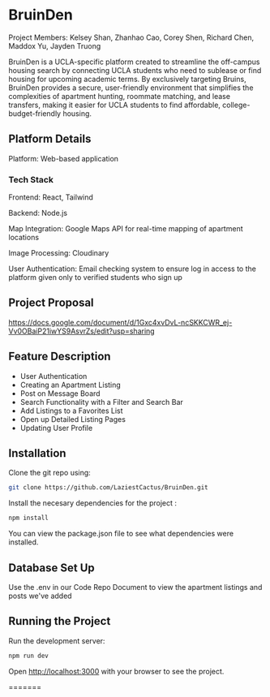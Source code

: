 # BruinDen
Project Members: Kelsey Shan, Zhanhao Cao, Corey Shen, Richard Chen, Maddox Yu, Jayden Truong

BruinDen is a UCLA-specific platform created to streamline the off-campus housing search by connecting UCLA students who need to sublease or find housing for upcoming academic terms. By exclusively targeting Bruins, BruinDen provides a secure, user-friendly environment that simplifies the complexities of apartment hunting, roommate matching, and lease transfers, making it easier for UCLA students to find affordable, college-budget-friendly housing.

## Platform Details
Platform: Web-based application

### Tech Stack
Frontend: React, Tailwind

Backend: Node.js  

Map Integration: Google Maps API for real-time mapping of apartment locations  

Image Processing: Cloudinary

User Authentication: Email checking system to ensure log in access to the platform given only to verified students who sign up


## Project Proposal
https://docs.google.com/document/d/1Gxc4xvDvL-ncSKKCWR_ej-Vv0OBaiP21iwYS9AsvrZs/edit?usp=sharing 

## Feature Description
- User Authentication
- Creating an Apartment Listing
- Post on Message Board
- Search Functionality with a Filter and Search Bar
- Add Listings to a Favorites List
- Open up Detailed Listing Pages
- Updating User Profile

## Installation

Clone the git repo using:

```bash
git clone https://github.com/LaziestCactus/BruinDen.git
```

Install the necesary dependencies for the project :
```bash
npm install
```
You can view the package.json file to see what dependencies were installed.

## Database Set Up
Use the .env in our Code Repo Document to view the apartment listings and posts we've added

## Running the Project

Run the development server:

```bash
npm run dev
```

Open [http://localhost:3000](http://localhost:3000) with your browser to see the project.

=======
